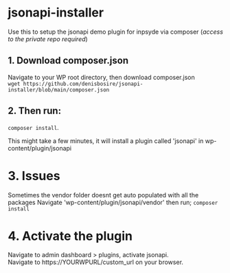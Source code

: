 # jsonapi-installer
Use this to setup the jsonapi demo plugin for inpsyde via composer (*access to the private repo required*)

## 1. Download composer.json
Navigate to your WP root directory, then download composer.json   
`wget https://github.com/denisbosire/jsonapi-installer/blob/main/composer.json`

## 2. Then run:
`composer install`. 

This might take a few minutes, it will install a plugin called 'jsonapi' in wp-content/plugin/jsonapi

# 3. Issues
Sometimes the vendor folder doesnt get auto populated with all the packages
Navigate 'wp-content/plugin/jsonapi/vendor' then run;
`composer install` 

# 4. Activate the plugin
Navigate to admin dashboard > plugins, activate jsonapi.  
Navigate to https://YOURWPURL/custom_url on your browser.
